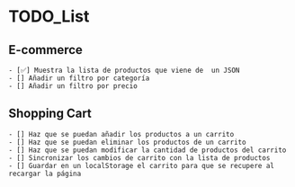 
# TODO_List

## E-commerce

    - [✅] Muestra la lista de productos que viene de  un JSON
    - [] Añadir un filtro por categoría
    - [] Añadir un filtro por precio

## Shopping Cart

    - [] Haz que se puedan añadir los productos a un carrito
    - [] Haz que se puedan eliminar los productos de un carrito
    - [] Haz que se puedan modificar la cantidad de productos del carrito
    - [] Sincronizar los cambios de carrito con la lista de productos
    - [] Guardar en un localStorage el carrito para que se recupere al recargar la página
